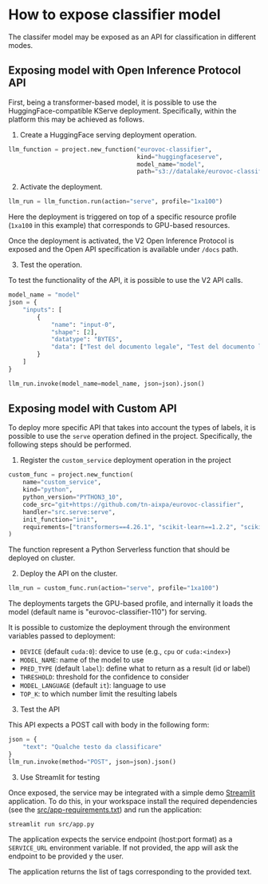 # How to expose classifier model

The classifer model may be exposed as an API for classification in different modes. 

## Exposing model with Open Inference Protocol API

First, being a transformer-based model, it is possible to use the HuggingFace-compatible KServe deployment. Specifically, within the platform this may be achieved as follows.

1. Create a HuggingFace serving deployment operation.

```python
llm_function = project.new_function("eurovoc-classifier",
                                    kind="huggingfaceserve",
                                    model_name="model",
                                    path="s3://datalake/eurovoc-classifier-project/model/eurovoc_classifier-110/f8026820-2471-4497-97f5-8e6d49baac5f/")

```

2. Activate the deployment.
```python
llm_run = llm_function.run(action="serve", profile="1xa100")
```

Here the deployment is triggered on top of a specific resource profile (``1xa100`` in this example) that corresponds to GPU-based resources.

Once the deployment is activated, the V2 Open Inference Protocol is exposed and the Open API specification is available under ``/docs`` path.

3. Test the operation.

To test the functionality of the API, it is possible to use the V2 API calls. 

```python
model_name = "model"
json = {
    "inputs": [
        {
            "name": "input-0",
            "shape": [2],
            "datatype": "BYTES",
            "data": ["Test del documento legale", "Test del documento legale nell'ambito finanza"],
        }
    ]
}

llm_run.invoke(model_name=model_name, json=json).json()
```

## Exposing model with Custom API

To deploy more specific API that takes into account the types of labels, it is possible to use the ``serve`` operation defined in the project.
Specifically, the following steps should be performed.

1. Register the ``custom_service`` deployment operation in the project

```python
custom_func = project.new_function(
    name="custom_service", 
    kind="python", 
    python_version="PYTHON3_10", 
    code_src="git+https://github.com/tn-aixpa/eurovoc-classifier", 
    handler="src.serve:serve",
    init_function="init",
    requirements=["transformers==4.26.1", "scikit-learn==1.2.2", "scikit-multilearn==0.2.0", "numpy==1.23.4", "lsg-converter==0.0.5", "sentence-transformers==2.2.2", "fastapi==0.95.2", "uvicorn==0.22.0", "python-dotenv==1.0.0", "compress_fasttext==0.1.3", "scipy==1.10.0", "nltk==3.8.1", "gensim==4.3.0", "ufal.udpipe==1.3.0.1", "pyyaml==6.0", "stop-words==2018.7.23", "spacy==3.5.1", "PageRange==0.4"]
)
```

The function represent a Python Serverless function that should be deployed on cluster.

2. Deploy the API on the cluster.

```python
llm_run = custom_func.run(action="serve", profile="1xa100")
```
The deployments targets the GPU-based profile, and internally it loads the model (default name is "eurovoc-classifier-110") for serving.

It is possible to customize the deployment through the environment variables passed to deployment:

- ``DEVICE`` (default ``cuda:0``): device to use (e.g., ``cpu`` or ``cuda:<index>``)
- ``MODEL_NAME``: name of the model to use
- ``PRED_TYPE`` (default ``label``): define what to return as a result (id or label)
- ``THRESHOLD``: threshold for the confidence to consider
- ``MODEL_LANGUAGE`` (default ``it``): language to use
- ``TOP_K``: to which number limit the resulting labels

3. Test the API

This API expects a POST call with body in the following form:

```python
json = {
    "text": "Qualche testo da classificare"
}
llm_run.invoke(method="POST", json=json).json()
```

3. Use Streamlit for testing

Once exposed, the service may be integrated with a simple demo [Streamlit](https://streamlit.io/) application. To do this, in your workspace
install the required dependencies (see the [src/app-requirements.txt](../../src/app-requirements.txt)) and run the application:

```
streamlit run src/app.py
```

The application expects the service endpoint (host:port format) as a ``SERVICE_URL`` environment variable. If not provided, the app will ask the endpoint to be provided y the user.

The application returns the list of tags corresponding to the provided text.